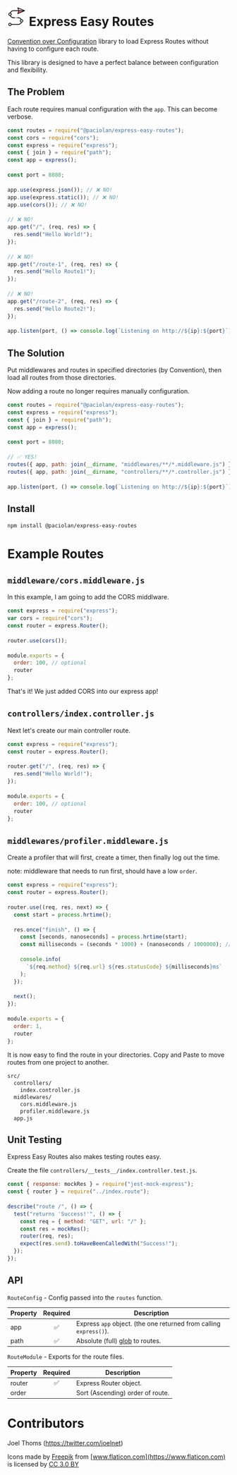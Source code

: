 # ![Route Icon](https://raw.githubusercontent.com/Paciolan/express-easy-routes/master/media/route_1604183-42x42.png) Express Easy Routes

[Convention over Configuration](https://en.wikipedia.org/wiki/Convention_over_configuration)
library to load Express Routes without having to configure each route.

This library is designed to have a perfect balance between configuration and flexibility.

## The Problem

Each route requires manual configuration with the `app`. This can become verbose.

```javascript
const routes = require("@paciolan/express-easy-routes");
const cors = require("cors");
const express = require("express");
const { join } = require("path");
const app = express();

const port = 8080;

app.use(express.json()); // ❌ NO!
app.use(express.static()); // ❌ NO!
app.use(cors()); // ❌ NO!

// ❌ NO!
app.get("/", (req, res) => {
  res.send("Hello World!");
});

// ❌ NO!
app.get("/route-1", (req, res) => {
  res.send("Hello Route1!");
});

// ❌ NO!
app.get("/route-2", (req, res) => {
  res.send("Hello Route2!");
});

app.listen(port, () => console.log(`Listening on http://${ip}:${port}`));
```

## The Solution

Put middlewares and routes in specified directories (by Convention), then load all routes from those directories.

Now adding a route no longer requires manually configuration.

```javascript
const routes = require("@paciolan/express-easy-routes");
const express = require("express");
const { join } = require("path");
const app = express();

const port = 8080;

// ✅ YES!
routes({ app, path: join(__dirname, "middlewares/**/*.middleware.js") });
routes({ app, path: join(__dirname, "controllers/**/*.controller.js") });

app.listen(port, () => console.log(`Listening on http://${ip}:${port}`));
```

## Install

```bash
npm install @paciolan/express-easy-routes
```

# Example Routes

## `middleware/cors.middleware.js`

In this example, I am going to add the CORS middlware.

```javascript
const express = require("express");
var cors = require("cors");
const router = express.Router();

router.use(cors());

module.exports = {
  order: 100, // optional
  router
};
```

That's it! We just added CORS into our express app!

## `controllers/index.controller.js`

Next let's create our main controller route.

```javascript
const express = require("express");
const router = express.Router();

router.get("/", (req, res) => {
  res.send("Hello World!");
});

module.exports = {
  order: 100, // optional
  router
};
```

## `middlewares/profiler.middleware.js`

Create a profiler that will first, create a timer, then finally log out the time.

note: middleware that needs to run first, should have a low `order`.

```javascript
const express = require("express");
const router = express.Router();

router.use((req, res, next) => {
  const start = process.hrtime();

  res.once("finish", () => {
    const [seconds, nanoseconds] = process.hrtime(start);
    const milliseconds = (seconds * 1000) + (nanoseconds / 1000000); // prettier-ignore

    console.info(
      `${req.method} ${req.url} ${res.statusCode} ${milliseconds}ms`
    );
  });

  next();
});

module.exports = {
  order: 1,
  router
};
```

It is now easy to find the route in your directories. Copy and Paste to move routes from one project to another.

```
src/
  controllers/
    index.controller.js
  middlewares/
    cors.middleware.js
    profiler.middleware.js
  app.js
```

## Unit Testing

Express Easy Routes also makes testing routes easy.

Create the file `controllers/__tests__/index.controller.test.js`.

```javascript
const { response: mockRes } = require("jest-mock-express");
const { router } = require("../index.route");

describe("route /", () => {
  test("returns 'Success!'", () => {
    const req = { method: "GET", url: "/" };
    const res = mockRes();
    router(req, res);
    expect(res.send).toHaveBeenCalledWith("Success!");
  });
});
```

## API

`RouteConfig` - Config passed into the `routes` function.

| Property | Required | Description                                                           |
| -------- | :------: | --------------------------------------------------------------------- |
| app      |    ✅    | Express `app` object. (the one returned from calling `express()`).    |
| path     |    ✅    | Absolute (full) [glob](https://www.npmjs.com/package/glob) to routes. |

`RouteModule` - Exports for the route files.

| Property | Required | Description                      |
| -------- | :------: | -------------------------------- |
| router   |    ✅    | Express Router object.           |
| order    |          | Sort (Ascending) order of route. |

# Contributors

Joel Thoms (https://twitter.com/joelnet)

Icons made by [Freepik](https://www.freepik.com) from [www.flaticon.com](https://www.flaticon.com) is licensed by [CC 3.0 BY](http://creativecommons.org/licenses/by/3.0)
